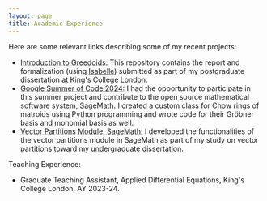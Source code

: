 ```yaml
---
layout: page
title: Academic Experience
---
```


<p>
Here are some relevant links describing some of my recent projects: <br>

<ul>
    <li><a href="https://github.com/25shriya/Introduction-to-Greedoids" target="_blank">Introduction to Greedoids:</a> This repository contains the report and formalization (using <a href="https://isabelle.in.tum.de/" target="_blank">Isabelle</a>) submitted as part of my postgraduate dissertation at King's College London.</li>
    <li><a href="https://summerofcode.withgoogle.com/archive/2024/projects/kcmBd7yA" target="_blank">Google Summer of Code 2024:</a> I had the opportunity to participate in this summer project and contribute to the open source mathematical software system, <a href="https://www.sagemath.org/" target="_blank">SageMath</a>. I created a custom class for Chow rings of matroids using Python programming and wrote code for their Gröbner basis and monomial basis as well.</li>
    <li><a href="https://doc.sagemath.org/html/en/reference/combinat/sage/combinat/vector_partition.html" target="_blank">Vector Partitions Module, SageMath:</a> I developed the functionalities of the vector partitions module in SageMath as part of my study on vector partitions toward my undergraduate dissertation.</li>
</ul>

Teaching Experience:

<ul>
    <li>Graduate Teaching Assistant, Applied Differential Equations, King's College London, AY 2023-24. </li>
</ul>

</p>